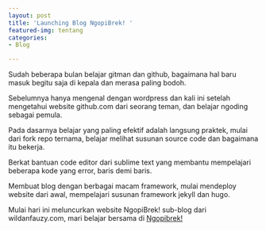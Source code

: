 ```yaml
---
layout: post
title: 'Launching Blog NgopiBrek! '
featured-img: tentang
categories:
- Blog

---
```

Sudah beberapa bulan belajar gitman dan github, bagaimana hal baru masuk begitu saja di kepala dan merasa paling bodoh.

Sebelumnya hanya mengenal dengan wordpress dan kali ini setelah mengetahui website github.com dari seorang teman, dan belajar ngoding sebagai pemula.

Pada dasarnya belajar yang paling efektif adalah langsung praktek, mulai dari fork repo ternama, belajar melihat susunan source code dan bagaimana itu bekerja.

Berkat bantuan code editor dari sublime text yang membantu mempelajari beberapa kode yang error, baris demi baris.

Membuat blog dengan berbagai macam framework, mulai mendeploy website dari awal, mempelajari susunan framework jekyll dan hugo.

Mulai hari ini meluncurkan website NgopiBrek! sub-blog dari wildanfauzy.com, mari belajar bersama di [Ngopibrek!](https://github.com/NgopiBrek)